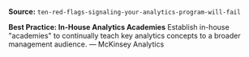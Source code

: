 **Source:** `ten-red-flags-signaling-your-analytics-program-will-fail`

**Best Practice: In-House Analytics Academies**
Establish in-house "academies" to continually teach key analytics concepts to a broader management audience. — McKinsey Analytics

